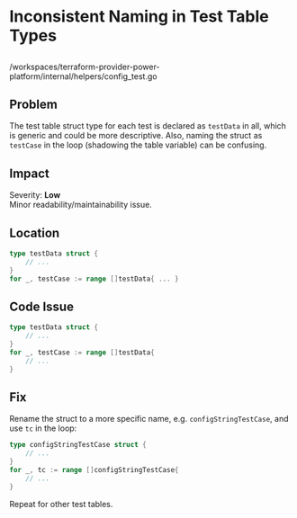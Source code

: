 # Inconsistent Naming in Test Table Types

##

/workspaces/terraform-provider-power-platform/internal/helpers/config_test.go

## Problem

The test table struct type for each test is declared as `testData` in all, which is generic and could be more descriptive. Also, naming the struct as `testCase` in the loop (shadowing the table variable) can be confusing.

## Impact

Severity: **Low**  
Minor readability/maintainability issue.

## Location

```go
type testData struct {
    // ...
}
for _, testCase := range []testData{ ... }
```

## Code Issue

```go
type testData struct {
    // ...
}
for _, testCase := range []testData{
    // ...
}
```

## Fix

Rename the struct to a more specific name, e.g. `configStringTestCase`, and use `tc` in the loop:

```go
type configStringTestCase struct {
    // ...
}
for _, tc := range []configStringTestCase{
    // ...
}
```

Repeat for other test tables.
